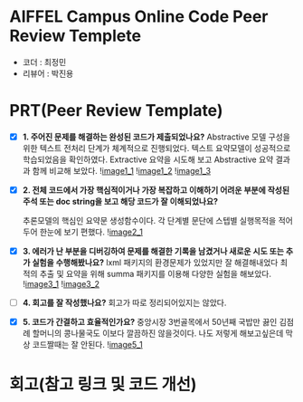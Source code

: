 # AIFFEL Campus Online Code Peer Review Templete
- 코더 : 최정민
- 리뷰어 : 박진용


# PRT(Peer Review Template)
- [X]  **1. 주어진 문제를 해결하는 완성된 코드가 제출되었나요?**
    Abstractive 모델 구성을 위한 텍스트 전처리 단계가 체계적으로 진행되었다.
    텍스트 요약모델이 성공적으로 학습되었음을 확인하였다.
    Extractive 요약을 시도해 보고 Abstractive 요약 결과과 함께 비교해 보았다.
    \![image1_1](./image/img1_1.png)
    \![image1_2](./image/img1_2.png)
    \![image1_3](./image/img1_3.png)    

- [X]  **2. 전체 코드에서 가장 핵심적이거나 가장 복잡하고 이해하기 어려운 부분에 작성된 
주석 또는 doc string을 보고 해당 코드가 잘 이해되었나요?**
    
    추론모델의 핵심인 요약문 생성함수이다.
    각 단계별 문단에 스텝별 실행목적을 적어두어 한눈에 보기 편했다.
    \![image2_1](./image/img2_1.png)


- [X]  **3. 에러가 난 부분을 디버깅하여 문제를 해결한 기록을 남겼거나
새로운 시도 또는 추가 실험을 수행해봤나요?**
    lxml 패키지의 환경문제가 있었지만
    잘 해결해내었다
    최적의 추출 및 요약을 위해 summa 패키지를 이용해 다양한 실험을 해보았다.
    \![image3_1](./image/img3_1.png)
    \![image3_2](./image/img3_2.png)

    
        
- [ ]  **4. 회고를 잘 작성했나요?**
    회고가 따로 정리되어있지는 않았다.


- [X]  **5. 코드가 간결하고 효율적인가요?**
    중앙시장 3번골목에서 50년째 국밥만 끓인 
    김점례 할머니의 콩나물국도 이보다 깔끔하진 않을것이다.
    나도 저렇게 해보고싶은데 막상 코드짤때는 잘 안된다.
    \![image5_1](./image/img5_1.png)

# 회고(참고 링크 및 코드 개선)


